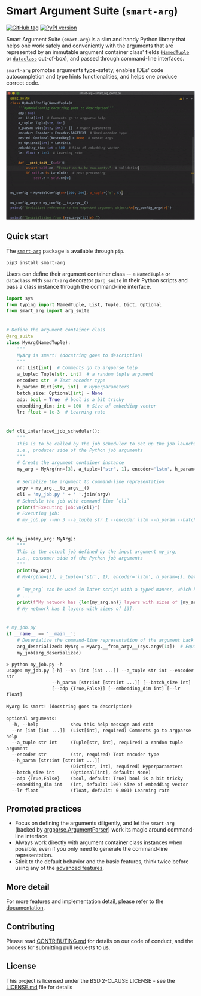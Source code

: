 # Smart Argument Suite (`smart-arg`)

[![GitHub tag](https://img.shields.io/github/tag/linkedin/smart-arg.svg)](https://GitHub.com/linkedin/smart-arg/tags/)
[![PyPI version](https://img.shields.io/pypi/v/smart-arg.svg)](https://pypi.python.org/pypi/smart-arg/)

Smart Argument Suite (`smart-arg`) is a slim and handy Python library that helps one work safely and conveniently 
with the arguments that are represented by an immutable argument container class' fields 
([`NamedTuple`](https://docs.python.org/3.7/library/typing.html?highlight=namedtuple#typing.NamedTuple) or 
[`dataclass`](https://docs.python.org/3.7/library/dataclasses.html#dataclasses.dataclass) out-of-box),
and passed through command-line interfaces.

`smart-arg` promotes arguments type-safety, enables IDEs' code autocompletion and type hints 
functionalities, and helps one produce correct code.

![](smart-arg-demo.gif)

## Quick start

The [`smart-arg`](https://pypi.org/project/smart-arg/) package is available through `pip`.
```shell
pip3 install smart-arg
```

Users can define their argument container class -- a `NamedTuple` or `dataclass` with `smart-arg` decorator `@arg_suite` in their Python scripts 
and pass a class instance through the command-line interface.

```python
import sys
from typing import NamedTuple, List, Tuple, Dict, Optional
from smart_arg import arg_suite


# Define the argument container class
@arg_suite
class MyArg(NamedTuple):
    """
    MyArg is smart! (docstring goes to description)
    """
    nn: List[int]  # Comments go to argparse help
    a_tuple: Tuple[str, int]  # a random tuple argument
    encoder: str  # Text encoder type
    h_param: Dict[str, int]  # Hyperparameters
    batch_size: Optional[int] = None
    adp: bool = True  # bool is a bit tricky
    embedding_dim: int = 100  # Size of embedding vector
    lr: float = 1e-3  # Learning rate


def cli_interfaced_job_scheduler():
    """
    This is to be called by the job scheduler to set up the job launching command,
    i.e., producer side of the Python job arguments
    """
    # Create the argument container instance
    my_arg = MyArg(nn=[3], a_tuple=("str", 1), encoder='lstm', h_param={}, adp=False)  # The patched argument container class requires keyword arguments to instantiate the class

    # Serialize the argument to command-line representation
    argv = my_arg.__to_argv__()
    cli = 'my_job.py ' + ' '.join(argv)
    # Schedule the job with command line `cli`
    print(f"Executing job:\n{cli}")
    # Executing job:
    # my_job.py --nn 3 --a_tuple str 1 --encoder lstm --h_param --batch_size None --adp False --embedding_dim 100 --lr 0.001


def my_job(my_arg: MyArg):
    """
    This is the actual job defined by the input argument my_arg,
    i.e., consumer side of the Python job arguments
    """
    print(my_arg)
    # MyArg(nn=[3], a_tuple=('str', 1), encoder='lstm', h_param={}, batch_size=None, adp=False, embedding_dim=100, lr=0.001)
    
    # `my_arg` can be used in later script with a typed manner, which help of IDEs (type hints and auto completion)
    # ...
    print(f"My network has {len(my_arg.nn)} layers with sizes of {my_arg.nn}.")
    # My network has 1 layers with sizes of [3].


# my_job.py
if __name__ == '__main__':
    # Deserialize the command-line representation of the argument back to a container instance 
    arg_deserialized: MyArg = MyArg.__from_argv__(sys.argv[1:])  # Equivalent to `MyArg(None)`, one positional arg required to indicate the arg is a command-line representation.
    my_job(arg_deserialized)
```

```shell-session
> python my_job.py -h
usage: my_job.py [-h] --nn [int [int ...]] --a_tuple str int --encoder str
                 --h_param [str:int [str:int ...]] [--batch_size int]
                 [--adp {True,False}] [--embedding_dim int] [--lr float]

MyArg is smart! (docstring goes to description)

optional arguments:
  -h, --help            show this help message and exit
  --nn [int [int ...]]  (List[int], required) Comments go to argparse help
  --a_tuple str int     (Tuple[str, int], required) a random tuple argument
  --encoder str         (str, required) Text encoder type
  --h_param [str:int [str:int ...]]
                        (Dict[str, int], required) Hyperparameters
  --batch_size int      (Optional[int], default: None)
  --adp {True,False}    (bool, default: True) bool is a bit tricky
  --embedding_dim int   (int, default: 100) Size of embedding vector
  --lr float            (float, default: 0.001) Learning rate

```
## Promoted practices
* Focus on defining the arguments diligently, and let the `smart-arg` 
  (backed by [argparse.ArgumentParser](https://docs.python.org/3/library/argparse.html#argumentparser-objects)) 
  work its magic around command-line interface. 
* Always work directly with argument container class instances when possible, even if you only need to generate the command-line representation.
* Stick to the default behavior and the basic features, think twice before using any of the [advanced features](https://smart-arg.readthedocs.io/en/latest/advanced.html#advanced-usages).


## More detail
For more features and implementation detail, please refer to the [documentation](https://smart-arg.readthedocs.io/).

## Contributing

Please read [CONTRIBUTING.md](CONTRIBUTING.md) for details on our code of conduct, and the process for submitting pull requests to us.

## License

This project is licensed under the BSD 2-CLAUSE LICENSE - see the [LICENSE.md](LICENSE.md) file for details
